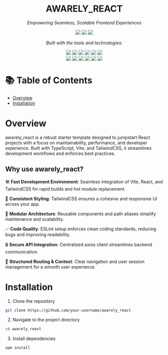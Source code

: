 <h1 align="center">AWARELY_REACT</h1>

<p align="center">
  <em>Empowering Seamless, Scalable Frontend Experiences</em>
</p>

<p align="center">
  <img src="https://img.shields.io/github/last-commit/your-username/awarely_react?style=flat-square&logo=github&label=last%20commit" />
  <img src="https://img.shields.io/badge/typescript-96.5%25-blue?style=flat-square&logo=typescript" />
  <img src="https://img.shields.io/badge/languages-4-blue?style=flat-square" />
</p>

<p align="center">
  <em>Built with the tools and technologies:</em>
</p>

<p align="center">
  <img src="https://img.shields.io/badge/JSON-000?style=flat-square&logo=json&logoColor=white" />
  <img src="https://img.shields.io/badge/Markdown-000?style=flat-square&logo=markdown&logoColor=white" />
  <img src="https://img.shields.io/badge/npm-CB3837?style=flat-square&logo=npm&logoColor=white" />
  <img src="https://img.shields.io/badge/Autoprefixer-EF4444?style=flat-square&logo=autoprefixer&logoColor=white" />
  <img src="https://img.shields.io/badge/PostCSS-DD3A0A?style=flat-square&logo=postcss&logoColor=white" />
  <img src="https://img.shields.io/badge/Prettier-F7B93E?style=flat-square&logo=prettier&logoColor=black" />
  <br />
  <img src="https://img.shields.io/badge/JavaScript-F7DF1E?style=flat-square&logo=javascript&logoColor=black" />
  <img src="https://img.shields.io/badge/React-61DAFB?style=flat-square&logo=react&logoColor=black" />
  <img src="https://img.shields.io/badge/TypeScript-3178C6?style=flat-square&logo=typescript&logoColor=white" />
  <img src="https://img.shields.io/badge/Vite-646CFF?style=flat-square&logo=vite&logoColor=white" />
  <img src="https://img.shields.io/badge/ESLint-4B32C3?style=flat-square&logo=eslint&logoColor=white" />
  <img src="https://img.shields.io/badge/Axios-5A29E4?style=flat-square&logo=axios&logoColor=white" />
</p>
<h1>📚 Table of Contents</h1>

- [Overview](#Overview)
- [Installation](#Installation)

# Overview
awarely_react is a robust starter template designed to jumpstart React projects with a focus on maintainability, performance, and developer experience. Built with TypeScript, Vite, and TailwindCSS, it streamlines development workflows and enforces best practices.

<h2>
  Why use awarely_react?
</h2> 

🛠️ **Fast Development Environment**: Seamless integration of Vite, React, and TailwindCSS for rapid builds and hot module replacement.

🎨 **Consistent Styling**: TailwindCSS ensures a cohesive and responsive UI across your app.

🧱 **Modular Architecture**: Reusable components and path aliases simplify maintenance and scalability.

✅ **Code Quality**: ESLint setup enforces clean coding standards, reducing bugs and improving readability.

🔒 **Secure API Integration**: Centralized axios client streamlines backend communication.

🧭 **Structured Routing & Context**: Clear navigation and user session management for a smooth user experience.


# Installation
1. Clone the repository

```bash
git clone https://github.com/your-username/awarely_react
```

2. Navigate to the project directory

```bash
cd awarely_react
```

3. Install dependencies

```bash
npm install
```
